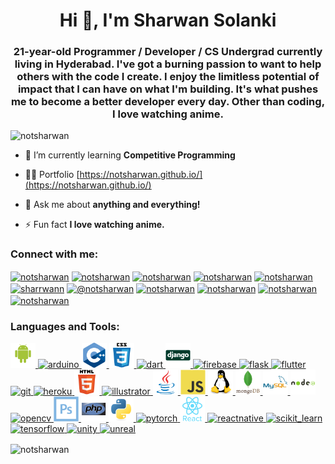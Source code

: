 <h1 align="center">Hi 👋, I'm Sharwan Solanki</h1>
<h3 align="center">21-year-old Programmer / Developer / CS Undergrad currently living in Hyderabad. I've got a burning passion to want to help others with the code I create. I enjoy the limitless potential of impact that I can have on what I'm building. It's what pushes me to become a better developer every day. Other than coding, I love watching anime.</h3>

<p align="left"> <img src="https://komarev.com/ghpvc/?username=notsharwan&label=Profile%20views&color=0e75b6&style=flat" alt="notsharwan" /> </p>

- 🌱 I’m currently learning **Competitive Programming**

- 👨‍💻 Portfolio [https://notsharwan.github.io/](https://notsharwan.github.io/)

- 💬 Ask me about **anything and everything!**

- ⚡ Fun fact **I love watching anime.**

<h3 align="left">Connect with me:</h3>
<p align="left">
<a href="https://codepen.io/notsharwan" target="blank"><img align="center" src="https://cdn.jsdelivr.net/npm/simple-icons@3.0.1/icons/codepen.svg" alt="notsharwan" height="30" width="40" /></a>
<a href="https://dev.to/notsharwan" target="blank"><img align="center" src="https://cdn.jsdelivr.net/npm/simple-icons@3.0.1/icons/dev-dot-to.svg" alt="notsharwan" height="30" width="40" /></a>
<a href="https://twitter.com/notsharwan" target="blank"><img align="center" src="https://cdn.jsdelivr.net/npm/simple-icons@3.0.1/icons/twitter.svg" alt="notsharwan" height="30" width="40" /></a>
<a href="https://linkedin.com/in/notsharwan" target="blank"><img align="center" src="https://cdn.jsdelivr.net/npm/simple-icons@3.0.1/icons/linkedin.svg" alt="notsharwan" height="30" width="40" /></a>
<a href="https://fb.com/notsharwan" target="blank"><img align="center" src="https://cdn.jsdelivr.net/npm/simple-icons@3.0.1/icons/facebook.svg" alt="notsharwan" height="30" width="40" /></a>
<a href="https://instagram.com/sharrwann" target="blank"><img align="center" src="https://cdn.jsdelivr.net/npm/simple-icons@3.0.1/icons/instagram.svg" alt="sharrwann" height="30" width="40" /></a>
<a href="https://medium.com/@notsharwan" target="blank"><img align="center" src="https://cdn.jsdelivr.net/npm/simple-icons@3.0.1/icons/medium.svg" alt="@notsharwan" height="30" width="40" /></a>
<a href="https://www.codechef.com/users/notsharwan" target="blank"><img align="center" src="https://cdn.jsdelivr.net/npm/simple-icons@3.1.0/icons/codechef.svg" alt="notsharwan" height="30" width="40" /></a>
<a href="https://www.hackerrank.com/notsharwan" target="blank"><img align="center" src="https://cdn.jsdelivr.net/npm/simple-icons@3.0.1/icons/hackerrank.svg" alt="notsharwan" height="30" width="40" /></a>
<a href="https://codeforces.com/profile/notsharwan" target="blank"><img align="center" src="https://cdn.jsdelivr.net/npm/simple-icons@3.0.1/icons/codeforces.svg" alt="notsharwan" height="30" width="40" /></a>
<a href="https://auth.geeksforgeeks.org/user/notsharwan" target="blank"><img align="center" src="https://cdn.jsdelivr.net/npm/simple-icons@3.0.1/icons/geeksforgeeks.svg" alt="notsharwan" height="30" width="40" /></a>
</p>

<h3 align="left">Languages and Tools:</h3>
<p align="left"> <a href="https://developer.android.com" target="_blank"> <img src="https://raw.githubusercontent.com/devicons/devicon/master/icons/android/android-original-wordmark.svg" alt="android" width="40" height="40"/> </a> <a href="https://www.arduino.cc/" target="_blank"> <img src="https://cdn.worldvectorlogo.com/logos/arduino-1.svg" alt="arduino" width="40" height="40"/> </a> <a href="https://www.w3schools.com/cpp/" target="_blank"> <img src="https://raw.githubusercontent.com/devicons/devicon/master/icons/cplusplus/cplusplus-original.svg" alt="cplusplus" width="40" height="40"/> </a> <a href="https://www.w3schools.com/css/" target="_blank"> <img src="https://raw.githubusercontent.com/devicons/devicon/master/icons/css3/css3-original-wordmark.svg" alt="css3" width="40" height="40"/> </a> <a href="https://dart.dev" target="_blank"> <img src="https://www.vectorlogo.zone/logos/dartlang/dartlang-icon.svg" alt="dart" width="40" height="40"/> </a> <a href="https://www.djangoproject.com/" target="_blank"> <img src="https://raw.githubusercontent.com/devicons/devicon/master/icons/django/django-original.svg" alt="django" width="40" height="40"/> </a> <a href="https://firebase.google.com/" target="_blank"> <img src="https://www.vectorlogo.zone/logos/firebase/firebase-icon.svg" alt="firebase" width="40" height="40"/> </a> <a href="https://flask.palletsprojects.com/" target="_blank"> <img src="https://www.vectorlogo.zone/logos/pocoo_flask/pocoo_flask-icon.svg" alt="flask" width="40" height="40"/> </a> <a href="https://flutter.dev" target="_blank"> <img src="https://www.vectorlogo.zone/logos/flutterio/flutterio-icon.svg" alt="flutter" width="40" height="40"/> </a> <a href="https://git-scm.com/" target="_blank"> <img src="https://www.vectorlogo.zone/logos/git-scm/git-scm-icon.svg" alt="git" width="40" height="40"/> </a> <a href="https://heroku.com" target="_blank"> <img src="https://www.vectorlogo.zone/logos/heroku/heroku-icon.svg" alt="heroku" width="40" height="40"/> </a> <a href="https://www.w3.org/html/" target="_blank"> <img src="https://raw.githubusercontent.com/devicons/devicon/master/icons/html5/html5-original-wordmark.svg" alt="html5" width="40" height="40"/> </a> <a href="https://www.adobe.com/in/products/illustrator.html" target="_blank"> <img src="https://www.vectorlogo.zone/logos/adobe_illustrator/adobe_illustrator-icon.svg" alt="illustrator" width="40" height="40"/> </a> <a href="https://www.java.com" target="_blank"> <img src="https://raw.githubusercontent.com/devicons/devicon/master/icons/java/java-original.svg" alt="java" width="40" height="40"/> </a> <a href="https://developer.mozilla.org/en-US/docs/Web/JavaScript" target="_blank"> <img src="https://raw.githubusercontent.com/devicons/devicon/master/icons/javascript/javascript-original.svg" alt="javascript" width="40" height="40"/> </a> <a href="https://www.linux.org/" target="_blank"> <img src="https://raw.githubusercontent.com/devicons/devicon/master/icons/linux/linux-original.svg" alt="linux" width="40" height="40"/> </a> <a href="https://www.mongodb.com/" target="_blank"> <img src="https://raw.githubusercontent.com/devicons/devicon/master/icons/mongodb/mongodb-original-wordmark.svg" alt="mongodb" width="40" height="40"/> </a> <a href="https://www.mysql.com/" target="_blank"> <img src="https://raw.githubusercontent.com/devicons/devicon/master/icons/mysql/mysql-original-wordmark.svg" alt="mysql" width="40" height="40"/> </a> <a href="https://nodejs.org" target="_blank"> <img src="https://raw.githubusercontent.com/devicons/devicon/master/icons/nodejs/nodejs-original-wordmark.svg" alt="nodejs" width="40" height="40"/> </a> <a href="https://opencv.org/" target="_blank"> <img src="https://www.vectorlogo.zone/logos/opencv/opencv-icon.svg" alt="opencv" width="40" height="40"/> </a> <a href="https://www.photoshop.com/en" target="_blank"> <img src="https://raw.githubusercontent.com/devicons/devicon/master/icons/photoshop/photoshop-line.svg" alt="photoshop" width="40" height="40"/> </a> <a href="https://www.php.net" target="_blank"> <img src="https://raw.githubusercontent.com/devicons/devicon/master/icons/php/php-original.svg" alt="php" width="40" height="40"/> </a> <a href="https://www.python.org" target="_blank"> <img src="https://raw.githubusercontent.com/devicons/devicon/master/icons/python/python-original.svg" alt="python" width="40" height="40"/> </a> <a href="https://pytorch.org/" target="_blank"> <img src="https://www.vectorlogo.zone/logos/pytorch/pytorch-icon.svg" alt="pytorch" width="40" height="40"/> </a> <a href="https://reactjs.org/" target="_blank"> <img src="https://raw.githubusercontent.com/devicons/devicon/master/icons/react/react-original-wordmark.svg" alt="react" width="40" height="40"/> </a> <a href="https://reactnative.dev/" target="_blank"> <img src="https://reactnative.dev/img/header_logo.svg" alt="reactnative" width="40" height="40"/> </a> <a href="https://scikit-learn.org/" target="_blank"> <img src="https://upload.wikimedia.org/wikipedia/commons/0/05/Scikit_learn_logo_small.svg" alt="scikit_learn" width="40" height="40"/> </a> <a href="https://www.tensorflow.org" target="_blank"> <img src="https://www.vectorlogo.zone/logos/tensorflow/tensorflow-icon.svg" alt="tensorflow" width="40" height="40"/> </a> <a href="https://unity.com/" target="_blank"> <img src="https://www.vectorlogo.zone/logos/unity3d/unity3d-icon.svg" alt="unity" width="40" height="40"/> </a> <a href="https://unrealengine.com/" target="_blank"> <img src="https://raw.githubusercontent.com/kenangundogan/fontisto/036b7eca71aab1bef8e6a0518f7329f13ed62f6b/icons/svg/brand/unreal-engine.svg" alt="unreal" width="40" height="40"/> </a> </p>

<p><img align="center" src="https://github-readme-stats.vercel.app/api/top-langs?username=notsharwan&show_icons=true&locale=en&layout=compact" alt="notsharwan" /></p>
